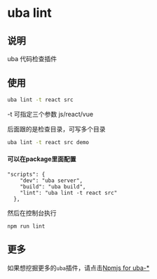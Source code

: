 # uba lint

## 说明

uba 代码检查插件


## 使用


```bash
uba lint -t react src
```
-t 可指定三个参数 js/react/vue

后面跟的是检查目录，可写多个目录

```bash
uba lint -t react src demo
```

#### 可以在package里面配置

```
"scripts": {
    "dev": "uba server",
    "build": "uba build",
    "lint": "uba lint -t react src"
  },
```
然后在控制台执行
```
npm run lint
```


## 更多

如果想挖掘更多的`uba`插件，请点击[Npmjs for uba-*](https://www.npmjs.com/search?q=uba-)
